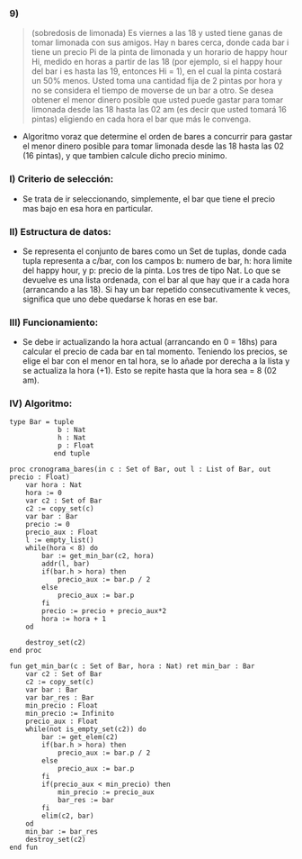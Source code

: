 ### 9) 
> (sobredosis de limonada) Es viernes a las 18 y usted tiene ganas de tomar limonada con sus amigos. Hay n bares cerca, donde cada bar i tiene un precio Pi de la pinta de limonada y un horario de happy hour Hi, medido en horas a partir de las 18 (por ejemplo, si el happy hour del bar i es hasta las 19, entonces Hi = 1), en el cual la pinta costará un 50% menos. Usted toma una cantidad fija de 2 pintas por hora y no se considera el tiempo de moverse de un bar a otro. Se desea obtener el menor dinero posible que usted puede gastar para tomar limonada desde las 18 hasta las 02 am (es decir que usted tomará 16 pintas) eligiendo en cada hora el bar que más le convenga.

- Algoritmo voraz que determine el orden de bares a concurrir para gastar el menor dinero posible para tomar limonada desde las 18 hasta las 02 (16 pintas), y que tambien calcule dicho precio minimo.

### I) Criterio de selección:
- Se trata de ir seleccionando, simplemente, el bar que tiene el precio mas bajo en esa hora en particular. 

### II) Estructura de datos:
- Se representa el conjunto de bares como un Set de tuplas, donde cada tupla representa a c/bar, con los campos b: numero de bar, h: hora limite del happy hour, y p: precio de la pinta. Los tres de tipo Nat. 
Lo que se devuelve es una lista ordenada, con el bar al que hay que ir a cada hora (arrancando a las 18). Si hay un bar repetido consecutivamente k veces, significa que uno debe quedarse k horas en ese bar. 

### III) Funcionamiento:
- Se debe ir actualizando la hora actual (arrancando en 0 = 18hs) para calcular el precio de cada bar en tal momento. Teniendo los precios, se elige el bar con el menor en tal hora, se lo añade por derecha a la lista y se actualiza la hora (+1). Esto se repite hasta que la hora sea = 8 (02 am).

### IV) Algoritmo:
~~~
type Bar = tuple 
            b : Nat
            h : Nat
            p : Float
           end tuple

proc cronograma_bares(in c : Set of Bar, out l : List of Bar, out precio : Float)
    var hora : Nat
    hora := 0
    var c2 : Set of Bar
    c2 := copy_set(c)
    var bar : Bar
    precio := 0
    precio_aux : Float
    l := empty_list()
    while(hora < 8) do
        bar := get_min_bar(c2, hora)
        addr(l, bar)
        if(bar.h > hora) then
            precio_aux := bar.p / 2
        else 
            precio_aux := bar.p
        fi
        precio := precio + precio_aux*2
        hora := hora + 1
    od

    destroy_set(c2)
end proc

fun get_min_bar(c : Set of Bar, hora : Nat) ret min_bar : Bar
    var c2 : Set of Bar
    c2 := copy_set(c)
    var bar : Bar
    var bar_res : Bar
    min_precio : Float
    min_precio := Infinito
    precio_aux : Float
    while(not is_empty_set(c2)) do
        bar := get_elem(c2)
        if(bar.h > hora) then
            precio_aux := bar.p / 2
        else 
            precio_aux := bar.p
        fi
        if(precio_aux < min_precio) then
            min_precio := precio_aux
            bar_res := bar 
        fi
        elim(c2, bar)
    od
    min_bar := bar_res
    destroy_set(c2)
end fun 
~~~